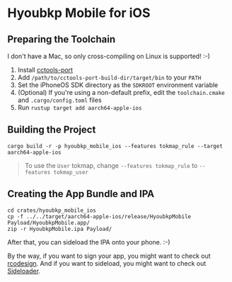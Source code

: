 # Hyoubkp Mobile for iOS

## Preparing the Toolchain

I don't have a Mac, so only cross-compiling on Linux is supported! :-)

1. Install [cctools-port](https://github.com/tpoechtrager/cctools-port)
2. Add `/path/to/cctools-port-build-dir/target/bin` to your `PATH`
3. Set the iPhoneOS SDK directory as the `SDKROOT` environment variable
4. (Optional) If you're using a non-default prefix, edit the `toolchain.cmake` and `.cargo/config.toml` files
5. Run `rustup target add aarch64-apple-ios`

## Building the Project

```
cargo build -r -p hyoubkp_mobile_ios --features tokmap_rule --target aarch64-apple-ios
```

> To use the `User` tokmap, change `--features tokmap_rule` to `--features tokmap_user`

## Creating the App Bundle and IPA

```
cd crates/hyoubkp_mobile_ios
cp -f ../../target/aarch64-apple-ios/release/HyoubkpMobile Payload/HyoubkpMobile.app/
zip -r HyoubkpMobile.ipa Payload/
```

After that, you can sideload the IPA onto your phone. :-)

By the way, if you want to sign your app, you might want to check out [rcodesign](https://github.com/indygreg/apple-platform-rs/tree/main/apple-codesign). And if you want to sideload, you might want to check out [Sideloader](https://github.com/Dadoum/Sideloader).
